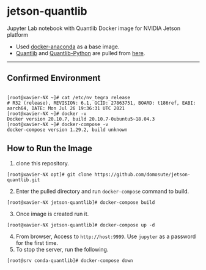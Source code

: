 # jetson-quantlib
Jupyter Lab notebook with Quantlib Docker image for NVIDIA Jetson platform

- Used [docker-anaconda](https://hub.docker.com/r/continuumio/anaconda3) as a base image.
- [Quantlib](https://anaconda.org/domosute/quantlib-python) and [Quantlib-Python](https://anaconda.org/domosute/quantlib) are pulled from [here](https://anaconda.org/domosute/repo).
----
## Confirmed Environment
```

[root@xavier-NX ~]# cat /etc/nv_tegra_release
# R32 (release), REVISION: 6.1, GCID: 27863751, BOARD: t186ref, EABI: aarch64, DATE: Mon Jul 26 19:36:31 UTC 2021
[root@xavier-NX ~]# docker -v
Docker version 20.10.7, build 20.10.7-0ubuntu5~18.04.3
[root@xavier-NX ~]# docker-compose -v
docker-compose version 1.29.2, build unknown
```

## How to Run the Image
1. clone this repository.
```
[root@xavier-NX opt]# git clone https://github.com/domosute/jetson-quantlib.git
```
2. Enter the pulled directory and run `docker-compose` command to build.
```
[root@xavier-NX jetson-quantlib]# docker-compose build
```
3. Once image is created run it.
```
[root@xavier-NX jetson-quantlib]# docker-compose up -d
```
4. From browser, Access to `http://host:9999`.  Use `jupyter` as a password for the first time.
5. To stop the server, run the following.
```
[root@srv conda-quantlib]# docker-compose down
```
